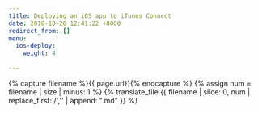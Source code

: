 ```yaml
---
title: Deploying an iOS app to iTunes Connect
date: 2018-10-26 12:41:22 +0000
redirect_from: []
menu:
  ios-deploy:
    weight: 4

---
```

{% capture filename %}{{ page.url}}{% endcapture %}
{% assign num = filename | size | minus: 1 %}
{% translate_file {{ filename | slice: 0, num | replace_first:'/','' | append: ".md" }} %}
